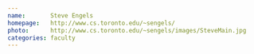 ```yaml
---
name:       Steve Engels
homepage:   http://www.cs.toronto.edu/~sengels/
photo:      http://www.cs.toronto.edu/~sengels/images/SteveMain.jpg
categories: faculty
---
```

